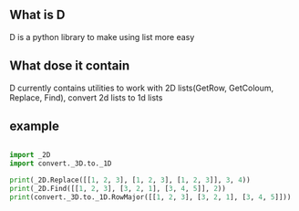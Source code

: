 ## What is D

D is a python library to make using list more easy

## What dose it contain

D currently contains utilities to work with 2D lists(GetRow, GetColoum, Replace, Find), convert 2d lists to 1d lists

## example

```python

import _2D
import convert._3D.to._1D

print(_2D.Replace([[1, 2, 3], [1, 2, 3], [1, 2, 3]], 3, 4))
print(_2D.Find([[1, 2, 3], [3, 2, 1], [3, 4, 5]], 2))
print(convert._3D.to._1D.RowMajor([[1, 2, 3], [3, 2, 1], [3, 4, 5]]))


```
